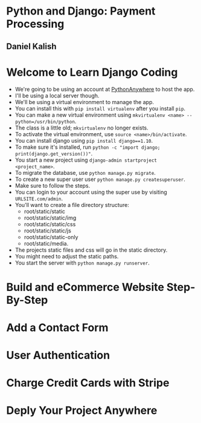 # Python and Django: Payment Processing
## Daniel Kalish

# Welcome to Learn Django Coding
- We're going to be using an account at [PythonAnywhere](www.PythonAnywhere.com) to host the app.
- I'll be using a local server though.
- We'll be using a virtual environment to manage the app.
- You can install this with `pip install virtualenv` after you install `pip`.
- You can make a new virtual environment using `mkvirtualenv <name> --python=/usr/bin/python`.
- The class is a little old; `mkvirtualenv` no longer exists.
- To activate the virtual environment, use `source <name>/bin/activate`.
- You can install django using `pip install django==1.10`.
- To make sure it's installed, run `python -c "import django; print(django.get_version())"`.
- You start a new project using `django-admin startproject <project_name>`.
- To migrate the database, use `python manage.py migrate`.
- To create a new super user user `python manage.py createsuperuser`.
- Make sure to follow the steps.
- You can login to your account using the super use by visiting `URLSITE.com/admin`.
- You'll want to create a file directory structure:
  * root/static/static
  * root/static/static/img
  * root/static/static/css
  * root/static/static/js
  * root/static/static-only
  * root/static/media.
- The projects static files and css will go in the static directory.
- You might need to adjust the static paths.
- You start the server with `python manage.py runserver`.


# Build and eCommerce Website Step-By-Step

# Add a Contact Form

# User Authentication

# Charge Credit Cards with Stripe

# Deply Your Project Anywhere

